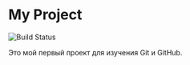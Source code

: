 # My Project
![Build Status](https://github.com/AAlexanderAn/progin/actions/workflows/build.yml/badge.svg)

Это мой первый проект для изучения Git и GitHub.